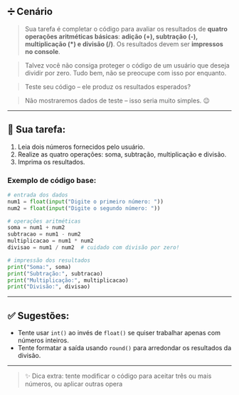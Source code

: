 ## ➗ Cenário

> Sua tarefa é completar o código para avaliar os resultados de **quatro operações aritméticas básicas**:
> **adição (+), subtração (-), multiplicação (\*) e divisão (/)**.
> Os resultados devem ser **impressos no console**.

> Talvez você não consiga proteger o código de um usuário que deseja dividir por zero. Tudo bem, não se preocupe com isso por enquanto.

> Teste seu código – ele produz os resultados esperados?

> Não mostraremos dados de teste – isso seria muito simples. 😉

---

## 🧐 Sua tarefa:

1. Leia dois números fornecidos pelo usuário.
2. Realize as quatro operações: soma, subtração, multiplicação e divisão.
3. Imprima os resultados.

### Exemplo de código base:

```python
# entrada dos dados
num1 = float(input("Digite o primeiro número: "))
num2 = float(input("Digite o segundo número: "))

# operações aritméticas
soma = num1 + num2
subtracao = num1 - num2
multiplicacao = num1 * num2
divisao = num1 / num2  # cuidado com divisão por zero!

# impressão dos resultados
print("Soma:", soma)
print("Subtração:", subtracao)
print("Multiplicação:", multiplicacao)
print("Divisão:", divisao)
```

---

## ✅ Sugestões:

* Tente usar `int()` ao invés de `float()` se quiser trabalhar apenas com números inteiros.
* Tente formatar a saída usando `round()` para arredondar os resultados da divisão.

---

> ✨ Dica extra: tente modificar o código para aceitar três ou mais números, ou aplicar outras opera
